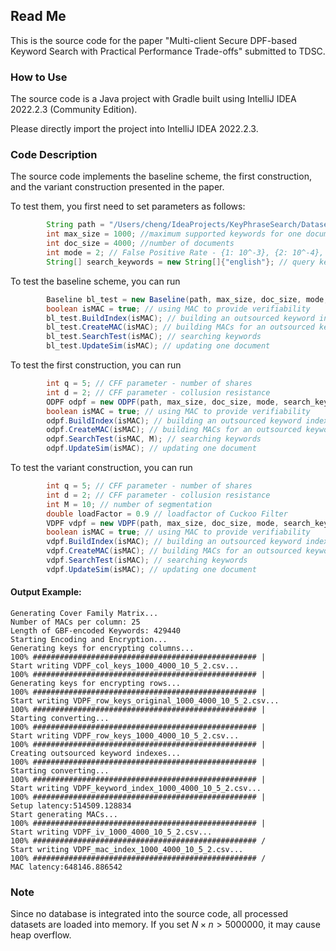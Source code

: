## Read Me
This is the source code for the paper "Multi-client Secure DPF-based Keyword Search with Practical Performance Trade-offs" submitted to TDSC.

### How to Use
The source code is a Java project with Gradle built using IntelliJ IDEA 2022.2.3 (Community Edition).

Please directly import the project into IntelliJ IDEA 2022.2.3.

### Code Description

The source code implements the baseline scheme, the first construction, and the variant construction presented in the paper.

To test them, you first need to set parameters as follows:

```java
        String path = "/Users/cheng/IdeaProjects/KeyPhraseSearch/Datasets/sample_keywords.csv"; // path to the plaintext keyword index
        int max_size = 1000; //maximum supported keywords for one document
        int doc_size = 4000; //number of documents
        int mode = 2; // False Positive Rate - {1: 10^-3}, {2: 10^-4}, {3: 10^-5}, {4: 10^-6}")
        String[] search_keywords = new String[]{"english"}; // query keywords
```

To test the baseline scheme, you can run

```java
        Baseline bl_test = new Baseline(path, max_size, doc_size, mode, search_keywords);
        boolean isMAC = true; // using MAC to provide verifiability
        bl_test.BuildIndex(isMAC); // building an outsourced keyword index
        bl_test.CreateMAC(isMAC); // building MACs for an outsourced keyword index
        bl_test.SearchTest(isMAC); // searching keywords
        bl_test.UpdateSim(isMAC); // updating one document
```
To test the first construction, you can run

```java
        int q = 5; // CFF parameter - number of shares
        int d = 2; // CFF parameter - collusion resistance
        ODPF odpf = new ODPF(path, max_size, doc_size, mode, search_keywords, q, d);
        boolean isMAC = true; // using MAC to provide verifiability
        odpf.BuildIndex(isMAC); // building an outsourced keyword index
        odpf.CreateMAC(isMAC); // building MACs for an outsourced keyword index
        odpf.SearchTest(isMAC, M); // searching keywords
        odpf.UpdateSim(isMAC); // updating one document
```

To test the variant construction, you can run
```java
        int q = 5; // CFF parameter - number of shares
        int d = 2; // CFF parameter - collusion resistance
        int M = 10; // number of segmentation
        double loadFactor = 0.9 // loadfactor of Cuckoo Filter
        VDPF vdpf = new VDPF(path, max_size, doc_size, mode, search_keywords, q, d, M, loadFactor);
        boolean isMAC = true; // using MAC to provide verifiability
        vdpf.BuildIndex(isMAC); // building an outsourced keyword index
        vdpf.CreateMAC(isMAC); // building MACs for an outsourced keyword index
        vdpf.SearchTest(isMAC); // searching keywords
        vdpf.UpdateSim(isMAC); // updating one document
```

#### Output Example:
```
Generating Cover Family Matrix...
Number of MACs per column: 25
Length of GBF-encoded Keywords: 429440
Starting Encoding and Encryption...
Generating keys for encrypting columns...
100% ################################################## |
Start writing VDPF_col_keys_1000_4000_10_5_2.csv...
100% ################################################## |
Generating keys for encrypting rows...
100% ################################################## |
Start writing VDPF_row_keys_original_1000_4000_10_5_2.csv...
100% ################################################## |
Starting converting...
100% ################################################## |
Start writing VDPF_row_keys_1000_4000_10_5_2.csv...
100% ################################################## |
Creating outsourced keyword indexes...
100% ################################################## |
Starting converting...
100% ################################################## |
Start writing VDPF_keyword_index_1000_4000_10_5_2.csv...
100% ################################################## |
Setup latency:514509.128834
Start generating MACs...
100% ################################################## |
Start writing VDPF_iv_1000_4000_10_5_2.csv...
100% ################################################## /
Start writing VDPF_mac_index_1000_4000_10_5_2.csv...
100% ################################################## /
MAC latency:648146.886542
```

### Note

Since no database is integrated into the source code, all processed datasets are loaded into memory. 
If you set $`N \times n > 5000000`$, it may cause heap overflow. 

